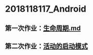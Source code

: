 # 2018118117_Android

## 第一次作业：[生命周期.md](https://github.com/cangeBig/2018118117_Android/blob/master/FirstHomework/%E7%94%9F%E5%91%BD%E5%91%A8%E6%9C%9F.md)

## 第二次作业：[活动的启动模式](https://github.com/cangeBig/2018118117_Android/blob/master/SecondHomework/%E6%B4%BB%E5%8A%A8%E7%9A%84%E5%90%AF%E5%8A%A8%E6%A8%A1%E5%BC%8F.md)
